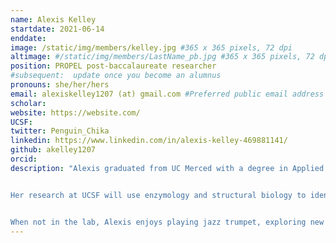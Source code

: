 ```yaml
---
name: Alexis Kelley
startdate: 2021-06-14
enddate:
image: /static/img/members/kelley.jpg #365 x 365 pixels, 72 dpi
altimage: #/static/img/members/LastName_pb.jpg #365 x 365 pixels, 72 dpi
position: PROPEL post-baccalaureate researcher
#subsequent:  update once you become an alumnus
pronouns: she/her/hers
email: alexiskelley1207 (at) gmail.com #Preferred public email address
scholar:
website: https://website.com/
UCSF:
twitter: Penguin_Chika
linkedin: https://www.linkedin.com/in/alexis-kelley-469881141/
github: akelley1207
orcid:
description: "Alexis graduated from UC Merced with a degree in Applied Mathematics with emphasis in Computational Biology. During undergrad, she studied prostate cancer heterogenity and used predictive modeling to study cells that undergo Intermittent Androgen Suppression Therapy with Dr. Erica Rutter at UC Merced. She has also completed other projects in prostate cancer and antigen-antibody interactions at Lawrence Livermore National Laboratory and the University of Southern California.


Her research at UCSF will use enzymology and structural biology to identify PROSS mutants of mouse Acidic Mammalian Chitinase (mAMCase) that improve expression and solubility in bacteria, and enzyme activity against complex chitin substrates.


When not in the lab, Alexis enjoys playing jazz trumpet, exploring new places, and relaxing at home."
---
```

